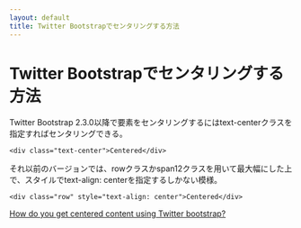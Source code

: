 ```yaml
---
layout: default
title: Twitter Bootstrapでセンタリングする方法
---
```


# Twitter Bootstrapでセンタリングする方法

Twitter Bootstrap 2.3.0以降で要素をセンタリングするにはtext-centerクラスを指定すればセンタリングできる。

    <div class="text-center">Centered</div>

それ以前のバージョンでは、rowクラスかspan12クラスを用いて最大幅にした上で、スタイルでtext-align: centerを指定するしかない模様。

    <div class="row" style="text-align: center">Centered</div>

[How do you get centered content using Twitter bootstrap?](http://stackoverflow.com/questions/9184141/how-do-you-get-centered-content-using-twitter-bootstrap)
